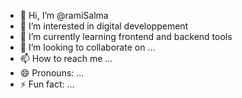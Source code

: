 - 👋 Hi, I’m @ramiSalma
- 👀 I’m interested in digital developpement
- 🌱 I’m currently learning frontend and backend tools
- 💞️ I’m looking to collaborate on ...
- 📫 How to reach me ...
- 😄 Pronouns: ...
- ⚡ Fun fact: ...

<!---
ramiSalma/ramiSalma is a ✨ special ✨ repository because its `README.md` (this file) appears on your GitHub profile.
You can click the Preview link to take a look at your changes.
--->
